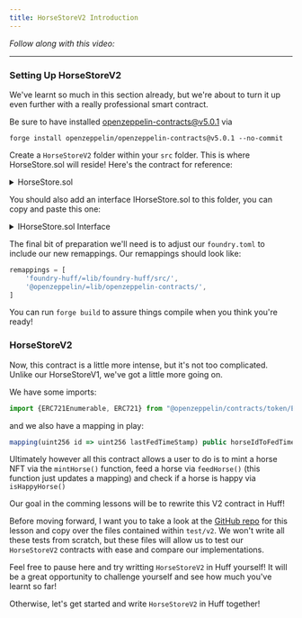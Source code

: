 ```yaml
---
title: HorseStoreV2 Introduction
---
```


_Follow along with this video:_

---

### Setting Up HorseStoreV2

We've learnt so much in this section already, but we're about to turn it up even further with a really professional smart contract.

Be sure to have installed openzeppelin-contracts@v5.0.1 via
```
forge install openzeppelin/openzeppelin-contracts@v5.0.1 --no-commit
```

Create a `HorseStoreV2` folder within your `src` folder. This is where HorseStore.sol will reside!  Here's the contract for reference:

<details>
<summary>HorseStore.sol</summary>

```js
// SPDX-License-Identifier: GPL-3.0-only
pragma solidity 0.8.20;

import {ERC721Enumerable, ERC721} from "@openzeppelin/contracts/token/ERC721/extensions/ERC721Enumerable.sol";
import {IHorseStore} from "./IHorseStore.sol";

/* 
 * @title HorseStore
 * @author equestrian_lover_420
 * @notice An NFT that represents a horse. Horses should be fed daily to keep happy, ideally several times a day. 
 */
contract HorseStore is IHorseStore, ERC721Enumerable {
    string constant NFT_NAME = "HorseStore";
    string constant NFT_SYMBOL = "HS";
    uint256 public constant HORSE_HAPPY_IF_FED_WITHIN = 1 days;

    mapping(uint256 id => uint256 lastFedTimeStamp) public horseIdToFedTimeStamp;

    constructor() ERC721(NFT_NAME, NFT_SYMBOL) {}

    /*
     * @notice allows anyone to mint their own horse NFT. 
     */
    function mintHorse() external {
        _safeMint(msg.sender, totalSupply());
    }

    /* 
     * @param horseId the id of the horse to feed
     * @notice allows anyone to feed anyone else's horse. 
     * 
     * @audit-medium: Feeding unminted horeses is currently allowed! 
     */
    function feedHorse(uint256 horseId) external {
        horseIdToFedTimeStamp[horseId] = block.timestamp;
    }

    /*
     * @param horseId the id of the horse to check
     * @return true if the horse is happy, false otherwise
     * @notice a horse is happy IFF it has been fed within the last HORSE_HAPPY_IF_FED_WITHIN seconds
     */
    function isHappyHorse(uint256 horseId) external view returns (bool) {
        if (horseIdToFedTimeStamp[horseId] <= block.timestamp - HORSE_HAPPY_IF_FED_WITHIN) {
            return false;
        }
        return true;
    }
}
```

</details>

You should also add an interface IHorseStore.sol to this folder, you can copy and paste this one:

<details>
<summary>IHorseStore.sol Interface</summary>

```js
    // SPDX-License-Identifier: GPL-3.0-only
    pragma solidity 0.8.20;

    import {IERC721Enumerable} from "@openzeppelin/contracts/token/ERC721/extensions/IERC721Enumerable.sol";

    /* 
    * @title IHorseStore
    * @author equestrian_lover_420
    */
    interface IHorseStore is IERC721Enumerable {
        function mintHorse() external;

        function feedHorse(uint256 horseId) external;

        function isHappyHorse(uint256 horseId) external view returns (bool);
    }
```

</details>

The final bit of preparation we'll need is to adjust our `foundry.toml` to include our new remappings.  Our remappings should look like:

```js
remappings = [
    'foundry-huff/=lib/foundry-huff/src/',
    '@openzeppelin/=lib/openzeppelin-contracts/',
]
```

You can run `forge build` to assure things compile when you think you're ready!

### HorseStoreV2

Now, this contract is a little more intense, but it's not too complicated. Unlike our HorseStoreV1, we've got a little more going on.

We have some imports:

```js
import {ERC721Enumerable, ERC721} from "@openzeppelin/contracts/token/ERC721/extensions/ERC721Enumerable.sol";
```

and we also have a mapping in play:

```js
mapping(uint256 id => uint256 lastFedTimeStamp) public horseIdToFedTimeStamp;
```

Ultimately however all this contract allows a user to do is to mint a horse NFT via the `mintHorse()` function, feed a horse via `feedHorse()` (this function just updates a mapping) and check if a horse is happy via `isHappyHorse()`

Our goal in the comming lessons will be to rewrite this V2 contract in Huff!

Before moving forward, I want you to take a look at the [GitHub repo](https://github.com/Cyfrin/1-horse-store-s23/tree/main/test/v2) for this lesson and copy over the files contained within `test/v2`. We won't write all these tests from scratch, but these files will allow us to test our `HorseStoreV2` contracts with ease and compare our implementations.

Feel free to pause here and try writting `HorseStoreV2` in Huff yourself! It will be a great opportunity to challenge yourself and see how much you've learnt so far!

Otherwise, let's get started and write `HorseStoreV2` in Huff together!